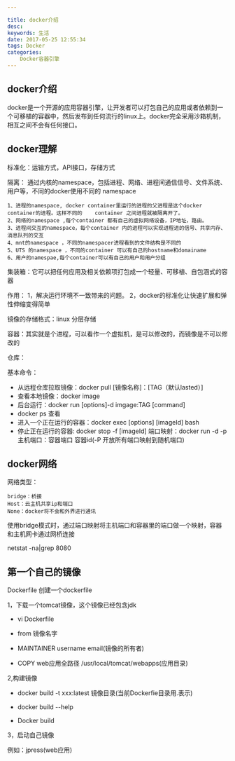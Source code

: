 ```yaml
---

title: docker介绍
desc: 
keywords: 生活
date: 2017-05-25 12:55:34
tags: Docker
categories:
	Docker容器引擎
---
```


## docker介绍

docker是一个开源的应用容器引擎，让开发者可以打包自己的应用或者依赖到一个可移植的容器中，然后发布到任何流行的linux上。docker完全采用沙箱机制，相互之间不会有任何接口。<!-- more -->

## docker理解

标准化：运输方式，API接口，存储方式

隔离： 通过内核的namespace，包括进程、网络、进程间通信信号、文件系统、用户等，不同的docker使用不同的 namespace

	1、进程的namespace, docker container里运行的进程的父进程是这个docker container的进程。这样不同的    container 之间进程就被隔离开了。
	2、网络的namespace ,每个container 都有自己的虚拟网络设备，IP地址，路由。
	3、进程间交互的namespace，每个container 内的进程可以实现进程进的信号、共享内存、消息队列的交互
	4、mnt的namespace ，不同的namespacer进程看到的文件结构是不同的
	5、UTS 的namespace ，不同的container 可以有自己的hostname和domainame
	6、用户的namespae,每个container可以有自己的用户和用户分组    
集装箱：它可以把任何应用及相关依赖项打包成一个轻量、可移植、自包涵式的容器

作用：
	1，解决运行环境不一致带来的问题。
	2，docker的标准化让快速扩展和弹性伸缩变得简单

镜像的存储格式：linux 分层存储

容器：其实就是个进程，可以看作一个虚拟机，是可以修改的，而镜像是不可以修改的

仓库：

基本命令：

-	从远程仓库拉取镜像：docker pull [镜像名称]：[TAG（默认lasted）]
-	查看本地镜像：docker image
-	后台运行：docker run [options]-d imgage:TAG [command]
-	docker ps 查看
-	进入一个正在运行的容器：docker exec [options] [imageId] bash
-	停止正在运行的容器: docker stop -f [imageId]
端口映射：docker run -d -p 主机端口：容器端口 容器id(-P 开放所有端口映射到随机端口)

## docker网络

网络类型：

	bridge：桥接
	Host：云主机共享ip和端口
	None：docker将不会和外界进行通讯
使用bridge模式时，通过端口映射将主机端口和容器里的端口做一个映射，容器和主机网卡通过网桥连接

netstat -na|grep 8080

## 第一个自己的镜像

Dockerfile 创建一个dockerfile

1，下载一个tomcat镜像，这个镜像已经包含jdk

+	vi Dockerfile

+	from 镜像名字

+	MAINTAINER username email(镜像的所有者) 

+	COPY web应用全路径 /usr/local/tomcat/webapps(应用目录)

2,构建镜像

+	docker build -t xxx:latest 镜像目录(当前Dockerfie目录用.表示)

+	docker build --help 
+	Docker build

3，启动自己镜像

例如：jpress(web应用)